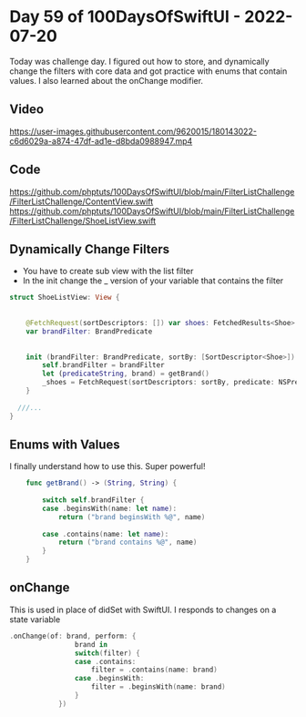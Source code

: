 # Day 59 of 100DaysOfSwiftUI - 2022-07-20

Today was challenge day.  I figured out how to store, and dynamically change the filters with core data and got practice with enums that contain values.  I also learned about the onChange modifier.

## Video

https://user-images.githubusercontent.com/9620015/180143022-c6d6029a-a874-47df-ad1e-d8bda0988947.mp4

## Code

https://github.com/phptuts/100DaysOfSwiftUI/blob/main/FilterListChallenge/FilterListChallenge/ContentView.swift
https://github.com/phptuts/100DaysOfSwiftUI/blob/main/FilterListChallenge/FilterListChallenge/ShoeListView.swift

## Dynamically Change Filters

- You have to create sub view with the list filter
- In the init change the _ version of your variable that contains the filter


```swift
struct ShoeListView: View {
    
    
    @FetchRequest(sortDescriptors: []) var shoes: FetchedResults<Shoe>
    var brandFilter: BrandPredicate
    
    
    init (brandFilter: BrandPredicate, sortBy: [SortDescriptor<Shoe>]) {
        self.brandFilter = brandFilter
        let (predicateString, brand) = getBrand()
        _shoes = FetchRequest(sortDescriptors: sortBy, predicate: NSPredicate(format: predicateString, brand))
    }
    
  ///...
}
```

## Enums with Values

I finally understand how to use this.  Super powerful!

```swift
    func getBrand() -> (String, String) {
        
        switch self.brandFilter {
        case .beginsWith(name: let name):
            return ("brand beginsWith %@", name)
    
        case .contains(name: let name):
            return ("brand contains %@", name)
        }
    }
```

## onChange

This is used in place of didSet with SwiftUI.  I responds to changes on a state variable

```swift 
.onChange(of: brand, perform: {
                brand in
                switch(filter) {
                case .contains:
                    filter = .contains(name: brand)
                case .beginsWith:
                    filter = .beginsWith(name: brand)
                }
            })
```
